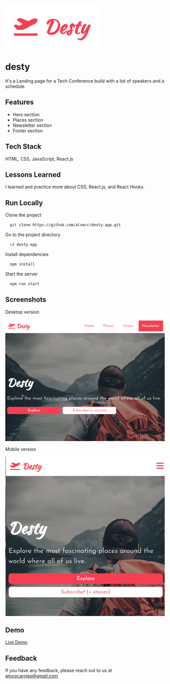 ![Logo](https://raw.githubusercontent.com/alxmcr/desty-app/main/public/logo-desty.png?token=ACCJR2KIQUCECGRP7BVVT7LASS5SS)

# desty

It's a Landing page for a Tech Conference build with a list of speakers and a schedule.


## Features

- Hero section
- Places section
- Newsletter section
- Footer section

  
## Tech Stack

HTML, CSS, JavaScript, React.js

## Lessons Learned

I learned and practice more about CSS, React.js, and React Hooks.

  
## Run Locally

Clone the project

```bash
  git clone https://github.com/alxmcr/desty-app.git
```

Go to the project directory

```bash
  cd desty-app
```

Install dependencies

```bash
  npm install
```

Start the server

```bash
  npm run start
```

  
## Screenshots

Desktop version

![Desktop Version](https://raw.githubusercontent.com/alxmcr/desty-app/main/screenshoots/desktop/desty-desktop.png?token=ACCJR2J5IE3JOGOZGWVKJOLASS46W)

Mobile version

![Mobile Version](https://raw.githubusercontent.com/alxmcr/desty-app/main/screenshoots/mobile/desty-mobile.png?token=ACCJR2MAHSIISZU23DBOPJTASS466)
  
## Demo

[Live Demo](https://desty-app.netlify.app/)

  
## Feedback

If you have any feedback, please reach out to us at amcocarojas@gmail.com

  